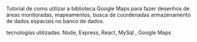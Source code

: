 Tutorial de como utilizar a biblioteca Google Maps para fazer desenhos de áreas monitoradas, mapeamentos, busca de coordenadas armazenamento de dados espaciais no banco de dados.


tecnologias utilizadas: Node, Express, React, MySql , Google Maps
